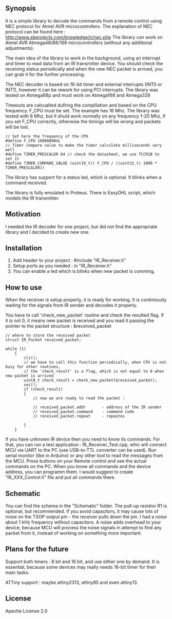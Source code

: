 ## Synopsis

It is a simple library to decode the commands from a remote control using NEC protocol for Atmel AVR microcontrollers.
The explanation of NEC protocol can be found here : http://www.sbprojects.com/knowledge/ir/nec.php
The library can work on Atmel AVR Atmega48/88/168 microcontrollers (without any additional adjustments).

The main idea of the library to work in the background, using an interrupt and timer to read data from an IR transmitter device.
You should check the receiving status periodically and when the new NEC packet is arrived, you can grab it for the further processing.

The NEC decoder is based on 16-bit timer and external interrupts (INT0 or INT1), however it can be rework for using PCI interrupts.
The library was tested on Atmega88p and must work on Atmega168 and Atmega328

Timeouts are calcualted dufring the complilation and based on the CPU frequency.
F_CPU must be set.  The example has 16 Mhz. The library was tested with 8 Mhz, but it shuld work normally on any frequency 1-20 Mhz, 
if you set F_CPU correctly, otherwise the timings will be wrong and packets will be lost.


```
// Set here the frequency of the CPU
#define F_CPU 16000000UL
// Timer compare value to make the timer calculate milliseconds very well
#define TIMER_PRESCALER 64 // check the datasheet, we use TCCR1B to set it
#define TIMER_COMPARE_VALUE (uint16_t)( F_CPU / ((uint32_t) 1000 * TIMER_PRESCALER))
```


The library has support for a status led, which is optional. It blinks when a command received.

The library is fully emulated in Proteus. There is EasyDHL script, which models the IR transmitter.


## Motivation

I needed the IR decoder for one project, but did not find the appropriate library and I decided to create new one.

## Installation

1. Add header to your project : #include "IR_Receiver.h"
2. Setup ports as you needed : in "IR_Receiver.h"
3. You can enable a led which is blinks when new packet is comming.

## How to use
When the receiver is setup properly, it is ready for working. It is continiously waiting for the signals from IR sender and decodes it properly.

You have to call 'check_new_packet' routine and check the resulted flag.
If it is not 0, it means new packet is received and you read it passing the pointer to the packet structure : &received_packet

```
// where to store the received packet
struct IR_Packet received_packet;

while (1)
	{
		cli();
		// we have to call this function periodically, when CPU is not busy for other routines, 
		// the 'check_result' is a flag, which is not equal to 0 when new packet is arrived
		uint8_t check_result = check_new_packet(&received_packet);
		sei();
		if (check_result)
		{
			// now we are ready to read the packet : 
			
			// received_packet.addr       - address of the IR sender
			// received_packet.command    - command code
			// received_packet.repeat     - repeates

		}
	}
```

If you have unknown IR device then you need to know its commands. For that, you can run a test application : IR_Receiver_Test.cpp,
whic will connect MCU via UART to the PC (use USB-to-TTL converter can be used).
Run serial monitor (like in Arduino) or any other tool to read the messages from the MCU.
Press buttons on your Remote control and see the actual commands on the PC.
When you know all commands and the device address, you can programm them.
I would suggest to create "IR_XXX_Control.h" file and put all commands there.

## Schematic
You can find the schema in the "Schematic" folder.
The pull-up resistor R1 is optional, but recommended.
If you avoid capacitors, it may cause lots of noise on the TSOP output pin - the receiver pulls down the pin.
I had a noise about 1 kHz frequency without capacitors.
A noise adds overhead to your device, because MCU will process the noise signals in attempt to find any packet from it, 
instead of working on something more important.

## Plans for the future
Support both timers : 8 bit and 16 bit, and use either one by demand. It is essential, because some devices may really needs 16-bit timer 
for their main tasks.

ATTiny support :  maybe attiny2313, attiny85 and even attiny13.

## License
Apache License 2.0
